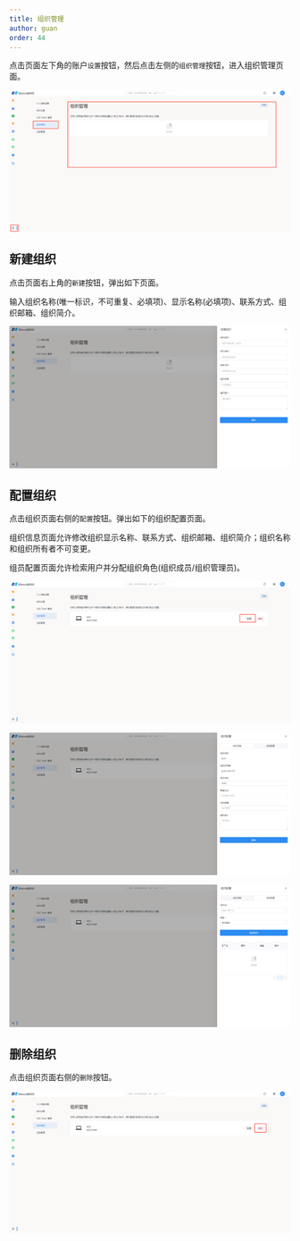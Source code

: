 ```yaml
---
title: 组织管理
author: guan
order: 44
---
```


点击页面左下角的账户`设置`按钮，然后点击左侧的`组织管理`按钮，进入组织管理页面。

![组织管理](./组织管理.png "组织管理")

## 新建组织

点击页面右上角的`新建`按钮，弹出如下页面。

输入组织名称(唯一标识，不可重复、必填项)、显示名称(必填项)、联系方式、组织邮箱、组织简介。

![新建组织](./新建组织.png "新建组织")

## 配置组织

点击组织页面右侧的`配置`按钮。弹出如下的组织配置页面。

组织信息页面允许修改组织显示名称、联系方式、组织邮箱、组织简介；组织名称和组织所有者不可变更。

组员配置页面允许检索用户并分配组织角色(组织成员/组织管理员)。

![配置组织](./配置组织.png "配置组织")

![组织信息](./组织信息.png "组织信息")

![组员配置](./组员配置.png "组员配置")

## 删除组织

点击组织页面右侧的`删除`按钮。

![删除组织](./删除组织.png "删除组织")